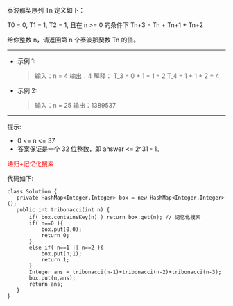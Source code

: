 
泰波那契序列 Tn 定义如下： 

T0 = 0, T1 = 1, T2 = 1, 且在 n >= 0 的条件下 Tn+3 = Tn + Tn+1 + Tn+2

给你整数 n，请返回第 n 个泰波那契数 Tn 的值。


---
* 示例 1:

  >输入：n = 4
  输出：4
  解释：
  T_3 = 0 + 1 + 1 = 2
  T_4 = 1 + 1 + 2 = 4


* 示例 2:

  >输入：n = 25
  输出：1389537

---

 提示:
  * 0 <= n <= 37
  * 答案保证是一个 32 位整数，即 answer <= 2^31 - 1。


 <font color=red>递归+记忆化搜索</font>
 
 代码如下:
 ```
 class Solution {
    private HashMap<Integer,Integer> box = new HashMap<Integer,Integer>();
    public int tribonacci(int n) {
        if( box.containsKey(n) ) return box.get(n); // 记忆化搜索
        if( n==0 ){
            box.put(0,0);
            return 0;
        } 
        else if( n==1 || n==2 ){
            box.put(n,1);
            return 1;
        } 
        Integer ans = tribonacci(n-1)+tribonacci(n-2)+tribonacci(n-3);
        box.put(n,ans);
        return ans;
    }
}
 ```


